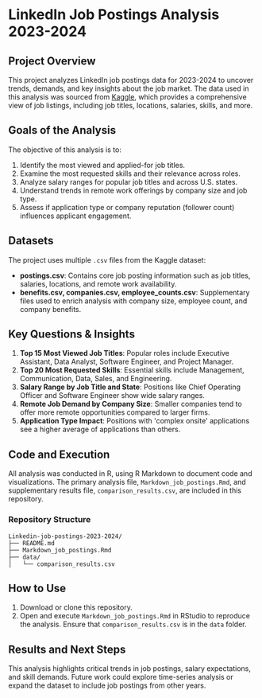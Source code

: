 # LinkedIn Job Postings Analysis 2023-2024

## Project Overview
This project analyzes LinkedIn job postings data for 2023-2024 to uncover trends, demands, and key insights about the job market. The data used in this analysis was sourced from [Kaggle](https://www.kaggle.com/datasets/arshkon/linkedin-job-postings), which provides a comprehensive view of job listings, including job titles, locations, salaries, skills, and more.

## Goals of the Analysis
The objective of this analysis is to:
1. Identify the most viewed and applied-for job titles.
2. Examine the most requested skills and their relevance across roles.
3. Analyze salary ranges for popular job titles and across U.S. states.
4. Understand trends in remote work offerings by company size and job type.
5. Assess if application type or company reputation (follower count) influences applicant engagement.

## Datasets
The project uses multiple `.csv` files from the Kaggle dataset:
- **postings.csv**: Contains core job posting information such as job titles, salaries, locations, and remote work availability.
- **benefits.csv, companies.csv, employee_counts.csv**: Supplementary files used to enrich analysis with company size, employee count, and company benefits.

## Key Questions & Insights
1. **Top 15 Most Viewed Job Titles**: Popular roles include Executive Assistant, Data Analyst, Software Engineer, and Project Manager.
2. **Top 20 Most Requested Skills**: Essential skills include Management, Communication, Data, Sales, and Engineering.
3. **Salary Range by Job Title and State**: Positions like Chief Operating Officer and Software Engineer show wide salary ranges.
4. **Remote Job Demand by Company Size**: Smaller companies tend to offer more remote opportunities compared to larger firms.
5. **Application Type Impact**: Positions with 'complex onsite' applications see a higher average of applications than others.

## Code and Execution
All analysis was conducted in R, using R Markdown to document code and visualizations. The primary analysis file, `Markdown_job_postings.Rmd`, and supplementary results file, `comparison_results.csv`, are included in this repository.

### Repository Structure
```
Linkedin-job-postings-2023-2024/
├── README.md
├── Markdown_job_postings.Rmd
├── data/
│   └── comparison_results.csv
```

## How to Use
1. Download or clone this repository.
2. Open and execute `Markdown_job_postings.Rmd` in RStudio to reproduce the analysis. Ensure that `comparison_results.csv` is in the `data` folder.

## Results and Next Steps
This analysis highlights critical trends in job postings, salary expectations, and skill demands. Future work could explore time-series analysis or expand the dataset to include job postings from other years.
